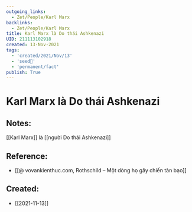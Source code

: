 ```yaml
---
outgoing_links:
  - Zet/People/Karl Marx
backlinks:
  - Zet/People/Karl Marx
title: Karl Marx là Do thái Ashkenazi
UID: 211113102918
created: 13-Nov-2021
tags:
  - 'created/2021/Nov/13'
  - 'seed🥜'
  - 'permanent/fact'
publish: True
---
```

# Karl Marx là Do thái Ashkenazi

## Notes:
[[Karl Marx]] là [[người Do thái Ashkenazi]]

## Reference:
- [[@ vovankienthuc.com, Rothschild – Một dòng họ gây chiến tàn bạo]]
## Created:
- [[2021-11-13]]
